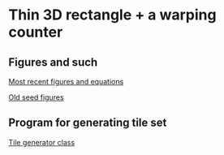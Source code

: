# Thin 3D rectangle + a warping counter

## Figures and such

[Most recent figures and equations](tex/main.pdf)

[Old seed figures](Seed/seed.pdf)


## Program for generating tile set


[Tile generator class](WarpingCounter/WarpingCounter/TileGenerator.cs)
